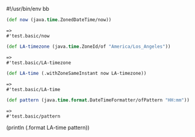 #!/usr/bin/env bb

```clojure
(def now (java.time.ZonedDateTime/now))
```
```
=>
#'test.basic/now
```

```clojure
(def LA-timezone (java.time.ZoneId/of "America/Los_Angeles"))
```
```
=>
#'test.basic/LA-timezone
```

```clojure
(def LA-time (.withZoneSameInstant now LA-timezone))
```
```
=>
#'test.basic/LA-time
```

```clojure
(def pattern (java.time.format.DateTimeFormatter/ofPattern "HH:mm"))
```
```
=>
#'test.basic/pattern
```

(println (.format LA-time pattern))